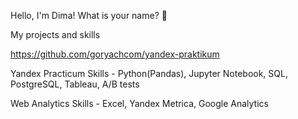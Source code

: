 Hello, I'm Dima! What is your name? 👋

My projects and skills

https://github.com/goryachcom/yandex-praktikum 

Yandex Practicum
Skills - Python(Pandas), Jupyter Notebook, SQL, PostgreSQL, Tableau, A/B tests

Web Analytics
Skills - Excel, Yandex Metrica, Google Analytics

<!--
**goryachcom/goryachcom** is a ✨ _special_ ✨ repository because its `README.md` (this file) appears on your GitHub profile.

Here are some ideas to get you started:

- 🔭 I’m currently working on ...
- 🌱 I’m currently learning ...
- 👯 I’m looking to collaborate on ...
- 🤔 I’m looking for help with ...
- 💬 Ask me about ...
- 📫 How to reach me: ...
- 😄 Pronouns: ...
- ⚡ Fun fact: ...
-->
